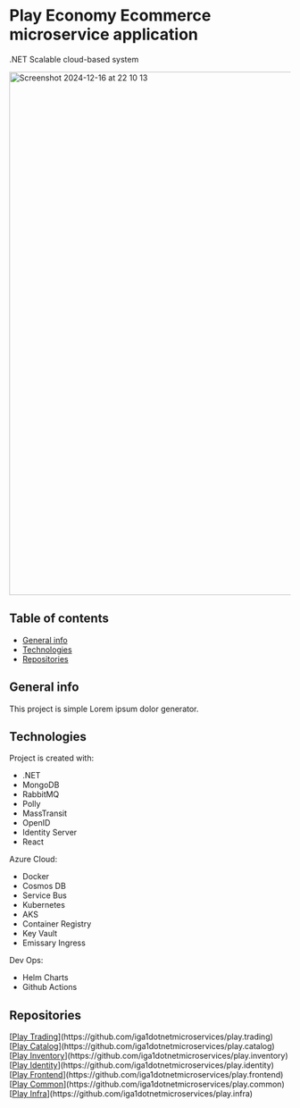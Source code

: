# Play Economy Ecommerce microservice application

.NET Scalable cloud-based system

<img width="937" alt="Screenshot 2024-12-16 at 22 10 13" src="https://github.com/user-attachments/assets/a11d871b-29f8-41f8-8e46-56de8cdb0877" />

## Table of contents
* [General info](#general-info)
* [Technologies](#technologies)
* [Repositories](#repositories)

## General info
This project is simple Lorem ipsum dolor generator.
	
## Technologies
Project is created with:

* .NET
* MongoDB
* RabbitMQ
* Polly
* MassTransit
* OpenID
* Identity Server
* React

Azure Cloud:

* Docker
* Cosmos DB
* Service Bus
* Kubernetes
* AKS
* Container Registry
* Key Vault
* Emissary Ingress

Dev Ops:
* Helm Charts
* Github Actions


## Repositories

[[Play Trading]([https://pages.github.com](https://github.com/iga1dotnetmicroservices/play.trading)/)](https://github.com/iga1dotnetmicroservices/play.trading)
[[Play Catalog]([https://pages.github.com](https://github.com/iga1dotnetmicroservices/play.catalog)/)](https://github.com/iga1dotnetmicroservices/play.catalog)
[[Play Inventory]([https://pages.github.com](https://github.com/iga1dotnetmicroservices/play.inventory)/)](https://github.com/iga1dotnetmicroservices/play.inventory)
[[Play Identity]([https://pages.github.com](https://github.com/iga1dotnetmicroservices/play.identity)/)](https://github.com/iga1dotnetmicroservices/play.identity)
[[Play Frontend]([https://pages.github.com](https://github.com/iga1dotnetmicroservices/play.frontend)/)](https://github.com/iga1dotnetmicroservices/play.frontend)
[[Play Common]([https://pages.github.com](https://github.com/iga1dotnetmicroservices/play.common)/)](https://github.com/iga1dotnetmicroservices/play.common)
[[Play Infra]([https://pages.github.com](https://github.com/iga1dotnetmicroservices/play.infra)/)](https://github.com/iga1dotnetmicroservices/play.infra)





